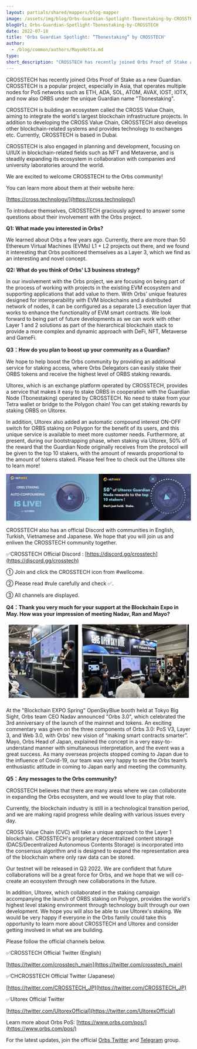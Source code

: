 ```yaml
---
layout: partials/shared/mappers/blog-mapper
image: /assets/img/blog/Orbs-Guardian-Spotlight-Tbonestaking-by-CROSSTECH/bg.jpg
blogUrl: Orbs-Guardian-Spotlight-Tbonestaking-by-CROSSTECH
date: 2022-07-18
title: 'Orbs Guardian Spotlight: ”Tbonestaking” by CROSSTECH'
author:
  - /blog/common/authors/MayoHotta.md
type:
short_description: "CROSSTECH has recently joined Orbs Proof of Stake as a new Guardian. CROSSTECH is a popular project, especially in Asia, that operates multiple nodes for PoS networks such as ETH, ADA, SOL, ATOM, AVAX, IOST, IOTX, and now also ORBS under the unique Guardian name ”Tbonestaking”."
---
```


CROSSTECH has recently joined Orbs Proof of Stake as a new Guardian. CROSSTECH is a popular project, especially in Asia, that operates multiple nodes for PoS networks such as ETH, ADA, SOL, ATOM, AVAX, IOST, IOTX, and now also ORBS under the unique Guardian name "Tbonestaking".

CROSSTECH is building an ecosystem called the CROSS Value Chain, aiming to integrate the world's largest blockchain infrastructure projects. In addition to developing the CROSS Value Chain, CROSSTECH also develops other blockchain-related systems and provides technology to exchanges etc. Currently, CROSSTECH is based in Dubai.

CROSSTECH is also engaged in planning and development, focusing on U/IUX in blockchain-related fields such as NFT and Metaverse, and is steadily expanding its ecosystem in collaboration with companies and university laboratories around the world.

We are excited to welcome CROSSTECH to the Orbs community! 

You can learn more about them at their website here: 

[https://cross.technology/](https://cross.technology/)

To introduce themselves, CROSSTECH graciously agreed to answer some questions about their involvement with the Orbs project. 

**Q1: What made you interested in Orbs?**

We learned about Orbs a few years ago. Currently, there are more than 50 Ethereum Virtual Machines (EVMs) L1 + L2 projects out there, and we found it interesting that Orbs positioned themselves as a Layer 3, which we find as an interesting and novel concept. 

**Q2: What do you think of Orbs' L3 business strategy?**

In our involvement with the Orbs project, we are focusing on being part of the process of working with projects in the existing EVM ecosystem and supporting applications that add value to them. With Orbs' unique features designed for interoperability with EVM blockchains and a distributed network of nodes, it can be configured as a separate L3 execution layer that works to enhance the functionality of EVM smart contracts. We look forward to being part of future developments as we can work with other Layer 1 and 2 solutions as part of the hierarchical blockchain stack to provide a more complex and dynamic approach with DeFi, NFT, Metaverse and GameFi.

**Q3：How do you plan to boost up your community as a Guardian?**

We hope to help boost the Orbs community by providing an additional service for staking access, where Orbs Delegators can easily stake their ORBS tokens and receive the highest level of ORBS staking rewards.

Ultorex, which is an exchange platform operated by CROSSTECH, provides a service that makes it easy to stake ORBS in cooperation with the Guardian Node (Tbonestaking) operated by CROSSTECH. No need to stake from your Tetra wallet or bridge to the Polygon chain! You can get staking rewards by staking ORBS on Ultorex.

In addition, Ultorex also added an automatic compound interest ON-OFF switch for ORBS staking on Polygon for the benefit of its users, and this unique service is available to meet more customer needs. Furthermore, at present, during our bootstrapping phase, when staking via Ultorex, 50% of the reward that the Guardian Node originally receives from the protocol will be given to the top 10 stakers, with the amount of rewards proportional to the amount of tokens staked. Please feel free to check out the Ultorex site to learn more!


![ultorex](/assets/img/blog/Orbs-Guardian-Spotlight-Tbonestaking-by-CROSSTECH/image1.png)


CROSSTECH also has an official Discord with communities in English, Turkish, Vietnamese and Japanese. We hope that you will join us and enliven the CROSSTECH community together.

✅CROSSTECH Official Discord : [https://discord.gg/crosstech](https://discord.gg/crosstech)

① Join and click the CROSSTECH icon from #wellcome.

② Please read #rule carefully and check ✅.

③ All channels are displayed.


**Q4：Thank you very much for your support at the Blockchain Expo in May. How was your impression of meeting Nadav, Ran and Mayo?**

![visit](/assets/img/blog/Orbs-Guardian-Spotlight-Tbonestaking-by-CROSSTECH/image2.png)

At the "Blockchain EXPO Spring" OpenSkyBlue booth held at Tokyo Big Sight, Orbs team CEO Nadav announced "Orbs 3.0", which celebrated the 3rd anniversary of the launch of the mainnet and tokens. An exciting commentary was given on the three components of Orbs 3.0: PoS V3, Layer 3, and Web 3.0, with Orbs’ new vision of “making smart contracts smarter”. Mayo, Orbs Head of Japan, explained the concept in a very easy-to-understand manner with simultaneous interpretation, and the event was a great success. As many overseas projects stopped coming to Japan due to the influence of Covid-19, our team was very happy to see the Orbs team’s enthusiastic  attitude in coming to Japan early and meeting the community.


**Q5：Any messages to the Orbs community?**

CROSSTECH believes that there are many areas where we can collaborate in expanding the Orbs ecosystem, and we would love to play that role.

Currently, the blockchain industry is still in a technological transition period, and we are making rapid progress while dealing with various issues every day.

CROSS Value Chain (CVC) will take a unique approach to the Layer 1 blockchain. CROSSTECH's proprietary decentralized content storage (DACS/Decentralized Autonomous Contents Storage) is incorporated into the consensus algorithm and is designed to expand the representation area of ​​the blockchain where only raw data can be stored.

Our testnet will be released in Q3 2022. We are confident that future collaborations will be a great force for Orbs, and we hope that we will co-create an ecosystem through new collaborations in the future.

In addition, Ultorex, which collaborated in the staking campaign accompanying the launch of ORBS staking on Polygon, provides the world's highest level staking environment through technology built through our own development. We hope you will also be able to use Ultorex's staking. We would be very happy if everyone in the Orbs family could take this opportunity to learn more about CROSSTECH and Ultorex and consider getting involved in what we are building.

Please follow the official channels below.

✅CROSSTECH Official Twitter (English)

[https://twitter.com/crosstech_main](https://twitter.com/crosstech_main)

✅CHCROSSTECH Official Twitter (Japanese)

[https://twitter.com/CROSSTECH_JP](https://twitter.com/CROSSTECH_JP)

✅Ultorex Official Twitter

[https://twitter.com/UltorexOfficial](https://twitter.com/UltorexOfficial)



<div class='line-separator'> </div>

Learn more about Orbs PoS:
[https://www.orbs.com/pos/](https://www.orbs.com/pos/)

For the latest updates, join the official [Orbs Twitter](https://twitter.com/orbs_network) and [Telegram](https://t.me/OrbsNetwork) group.
